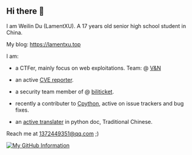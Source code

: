 ## Hi there 👋

I am Weilin Du (LamentXU). A 17 years old senior high school student in China.

My blog: https://lamentxu.top

I am: 

- a CTFer, mainly focus on web exploitations. Team: @ [V&N](https://vnteam.cn)

- an active [CVE reporter](https://vuldb.com/?user.78142).

- a security team member of @ [biliticket](https://github.com/biliticket).

- recently a contributer to [Cpython](https://python/Cpython), active on issue trackers and bug fixes.

- an [active translater](https://github.com/python/python-docs-zh-tw/pulls?q=is%3Apr+author%3ALamentXU123+is%3Aclosed) in python doc, Traditional Chinese.

Reach me at 1372449351@qq.com ;)

[![My GitHub Information](https://github-readme-stats.vercel.app/api?username=LamentXU123&count_private=true&show_icons=true)]()
